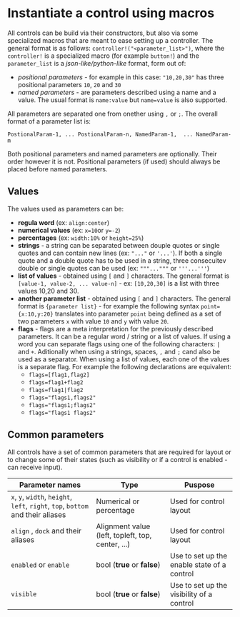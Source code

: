 # Instantiate a control using macros

All controls can be build via their constructors, but also via some specialized macros that are meant to ease setting up a controller. The general format is as follows: `controller!("<parameter_list>")`, where the `controller!` is a specialized macro (for example `button!`) and the `parameter_list` is a *json-like/python-like* format, form out of:
* *positional parameters* - for example in this case: `"10,20,30"` has three positional parameters `10`, `20` and `30`
* *named parameters* - are parameters described using a name and a value. The usual format is `name:value` but `name=value` is also supported.

All parameters are separated one from onether using `,` or `;`. The overall format of a parameter list is:

```
PostionalParam-1, ... PostionalParam-n, NamedParam-1,  ... NamedParam-m
```

Both positional parameters and named parameters are optionally. Their order however it is not. Positional parameters (if used) should always be placed before named parameters.

## Values

The values used as parameters can be:
* **regula word** (ex: `align:center`)
* **numerical values** (ex: `x=10`or `y=-2`)
* **percentages** (ex: `width:10%` or `height=25%`)
* **strings** - a string can be separated between douple quotes or single quotes and can contain new lines (ex: `"..."` or `'...'`). If both a single quote and a double quote has to be used in a string, three consecuitev double or single quotes can be used (ex: `"""..."""` or `'''...'''`)
* **list of values** - obtained using `[` and `]` characters. The general format is `[value-1, value-2, ... value-n]` - ex: `[10,20,30]` is a list with three values 10,20 and 30.
* **another parameter list** - obtained using `[` and `]` characters. The general format is `{parameter list}` - for example the following syntax `point={x:10,y:20}` translates into parameter `point` being defined as a set of two parameters `x` with value `10` and `y` with value `20`.
* **flags** - flags are a meta interpretation for the previously described parameters. It can be a regular word / string or a list of values. If using a word you can separate flags using one of the following characters: `|` and `+`.  Aditionally when using a strings, spaces, `,` and `;` cand also be used as a separator. When using a list of values, each one of the values is a separate flag. For example the following declarations are equivalent: 
    - `flags=[flag1,flag2]`
    - `flags=flag1+flag2`
    - `flags=flag1|flag2`
    - `flags="flags1,flags2"`
    - `flags="flags1;flags2"`
    - `flags="flags1 flags2"`

## Common parameters

All controls have a set of common parameters that are required for layout or to change some of their states (such as visibility or if a control is enabled - can receive input).

| Parameter names                                                                 | Type                                               | Puspose                                     |
| ------------------------------------------------------------------------------- | -------------------------------------------------- | ------------------------------------------- |
| `x`, `y`, `width`, `height`, `left`, `right`, `top`, `bottom` and their aliases | Numerical or percentage                            | Used for control layout                     |
| `align` , `dock` and their aliases                                              | Alignment value (left, topleft, top, center, ...) | Used for control layout                     |
| `enabled` or `enable`                                                           | bool (**true** or **false**)                       | Use to set up the enable state of a control |
| `visible`                                                                       | bool (**true** or **false**)                       | Use to set up the visibility of a control   |
